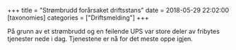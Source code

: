 +++
title = "Strømbrudd forårsaket driftsstans"
date = 2018-05-29 22:02:00
[taxonomies]
categories = ["Driftsmelding"] 
+++

På grunn av et strømbrudd og en feilende UPS var store deler av fribytes tjenester nede i dag. Tjenestene er nå for det meste oppe igjen.
